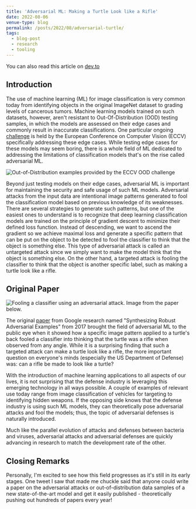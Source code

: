 ```yaml
---
title: 'Adversarial ML: Making a Turtle Look like a Rifle'
date: 2022-08-06
venue-type: blog
permalink: /posts/2022/08/adversarial-turtle/
tags:
  - blog-post
  - research
  - tooling
---
```


You can also read this article on [dev.to](https://dev.to/haoliyin/adversarial-ml-making-a-turtle-look-like-a-rifle-4ba9)

## Introduction 

The use of machine learning (ML) for image classification is very common today from identifying objects in the original ImageNet dataset to grading levels of cancerous tumors. Machine learning models trained on such datasets, however, aren't resistant to Out-Of-Distribution (OOD) testing samples, in which the models are assessed on their edge cases and commonly result in inaccurate classifications. One particular ongoing [challenge](https://www.ood-cv.org/) is held by the European Conference on Computer Vision (ECCV) specifically addressing these edge cases. While testing edge cases for these models may seem boring, there is a whole field of ML dedicated to addressing the limitations of classification models that's on the rise called adversarial ML. 

![Out-of-Distribution examples provided by the ECCV OOD challenge](https://dev-to-uploads.s3.amazonaws.com/uploads/articles/ahxe156ktd2e77a5v1ps.jpg)

Beyond just testing models on their edge cases, adversarial ML is important for maintaining the security and safe usage of such ML models. Adversarial attacks from the input data are intentional image patterns generated to fool the classification model based on previous knowledge of its weaknesses. There are several strategies to generate such patterns, but one of the easiest ones to understand is to recognize that deep learning classification models are trained on the principle of gradient descent to minimize their defined loss function. Instead of descending, we want to ascend the gradient so we achieve maximal loss and generate a specific pattern that can be put on the object to be detected to fool the classifier to think that the object is something else. This type of adversarial attack is called an untargeted attack since we simply want to make the model think that the object is something else. On the other hand, a targeted attack is fooling the classifier to think that the object is another specific label, such as making a turtle look like a rifle. 

## Original Paper

![Fooling a classifier using an adversarial attack. Image from the paper below.](https://dev-to-uploads.s3.amazonaws.com/uploads/articles/s17gn1grtwprhojd324e.png) 

The original [paper](https://arxiv.org/pdf/1707.07397.pdf) from Google research named "Synthesizing Robust Adversarial Examples" from 2017 brought the field of adversarial ML to the public eye when it showed how a specific image pattern applied to a turtle's back fooled a classifier into thinking that the turtle was a rifle when observed from any angle. While it is a surprising finding that such a targeted attack can make a turtle look like a rifle, the more important question on everyone's minds (especially the US Department of Defense) was: can a rifle be made to look like a turtle?

With the introduction of machine learning applications to all aspects of our lives, it is not surprising that the defense industry is leveraging this emerging technology in all ways possible. A couple of examples of relevant use today range from image classification of vehicles for targeting to identifying hidden weapons. If the opposing side knows that the defense industry is using such ML models, they can theoretically pose adversarial attacks and fool the models; thus, the topic of adversarial defenses is naturally introduced. 

Much like the parallel evolution of attacks and defenses between bacteria and viruses, adversarial attacks and adversarial defenses are quickly advancing in research to match the development rate of the other. 

## Closing Remarks

Personally, I'm excited to see how this field progresses as it's still in its early stages. One tweet I saw that made me chuckle said that anyone could write a paper on the adversarial attacks or out-of-distribution data samples of a new state-of-the-art model and get it easily published - theoretically pushing out hundreds of papers every year! 